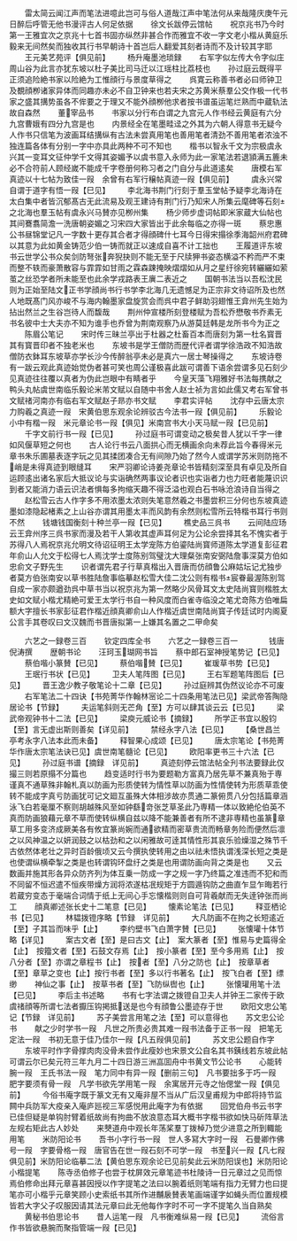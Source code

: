 <!-- { "loadSidebar": true } -->
　　雷太简云闻江声而笔法进噫此岂可与俗人道哉江声中笔法何从来哉隆庆庚午元日醉后呼管无他书漫评古人何足依据
　　徐文长跋停云馆帖
　　祝京兆书乃今时第一王雅宜次之京兆十七首书固亦纵然非甚合作而雅宜不收一字文老小楷从黄庭乐毅来无间然矣而独收其行书早朝诗十首岂后人翻爱其刻者诗而不及计较其字耶
　　王元美艺苑评【俱见前】
　　杨升庵墨池琐録
　　右军字似左传大令字似庄周山谷为此言亦犹东坡以杜子美比司马迁以江瑶柱比荔枝也
　　孙过庭云既得平正须追险絶书家以险絶为工惟顔行与景度草得之
　　呉寛云称善书者必曰师钟卫及覩顔栁诸家异体而同趣亦未必不自卫钟来也若夫宋之苏黄米蔡羣公交作极一代书家之盛其搆势虽各不侔要之于理又不能外顔栁他求者按书谱虽运笔烂熟而中蔵轨法故自森然
　　董宰品书
　　书家以分行布白谓之九宫元人作书经云黄庭有六分九宫曹娥有四分九宫是也
　　内景经全在笔墨畦迳之外其为六朝人得意书无疑今人作书只信笔为波画耳结搆纵有古法未尝真用笔也善用笔者清劲不善用笔者浓浊不独连篇各体有分别一字中亦具此两种不可不知也
　　楷书以智永千文为宗极虞永兴其一变耳文征仲学千文得其姿媚予以虞书意入永师为此一家笔法若退頴满五簏未必不合符前人顾经嵗不能成千字卷册何称习者之门自分与此道逺矣
　　唐模右军真迹以十七帖为致佳一叚　余曾有右军行穣帖真迹一叚【俱见前】
　　虞永兴常自谓于道字有悟一叚【巳见】
　　李北海书荆门行刻于羣玉堂帖予疑李北海诗在太白集中者皆沉郁髙古无此流易及观王建诗有荆门行乃知宋人所集云麾碑等石刻之北海也羣玉帖有虞永兴马賛亦见栁州集
　　杨少师步虚词帖即米家蔵大仙帖也其间鶱翥简澹一洗唐朝姿媚之习宋四大家皆出于此余每临之亦得一斑
　　蔡忠惠公书昼锦堂记凡一字数十更存其合者才得顔碑什七耳今日得宋搨徐季海韶州府君碑以其意为此如黄金铸范少伯一铸而就正以速成自喜不计工拙也
　　王履道评东坡书云世学公书众矣剑防弩张奔猊抉则不能无至于尺牍狎书姿态横溢不矜而严不束而整不轶而豪萧散容与霏霏如甘雨之霖森踈掩映熠熠如从月之星纡徐宛转纚纚如萦茧之丝恐学者所未能至也此余学戎路表王廙二表近之
　　国朝书法当以吾松沈民则为正始至陆文正书学顔尚书行书学李北海几无遗憾足为正宗非文待诏所及也然人地既髙门风亦峻不与海内翰墨家盘旋赏会而呉中君子鲜助羽翅惟王弇州先生始为拈出然兰之生谷岂待人而馥哉
　　荆州仲宣楼所刻登楼赋为吾松乔懋敬书乔素无书名彼中士大夫亦不知为谁手也乔曾为荆南观察乃从游莫廷韩是龙所书今为正之
　　陈眉公笔记
　　宋时传三昧兰亭出于杜器之杜畜百本而唐刻为第一杜名寳晋其有寳晋印者不独老米也
　　东坡书是学王僧防而歴代评者谓学徐浩政不知浩故僧防衣鉢耳东坡草亦学长沙今传醉翁亭未必是真六一居士琴操得之
　　东坡诗卷有一跋云观此真迹始觉伪者甚可笑也周公谨极喜此跋可谓善下语余尝谓多见石刻少见真迹往往覆以真者为伪此岂眼中有睛者乎
　　今皇天藻飞翔雅好书法每携献之鸭头丸帖虞世南临乐毅论米芾文赋以自随中书舍人赵士祯为言如此儒又考右军曾书文赋禇河南亦有临右军文赋赵子昻亦书文赋
　　李君实评帖
　　沈存中云唐太宗力购羲之真迹一叚　宋黄伯思东观余论辨驳古今法书一叚【俱见前】
　　乐毅论小中有楷一叚　米元章论书一叚【俱见】米南宫书大小天马赋一叚【已见前】
　　千字文前行书一叚【已见】
　　孙过庭书可谓变动之极矣昔人犹以千字一律如风偃草短之何也
　　古人论行书云八面拱心而无横画余向未荐此旨今春得米元章书朱乐圃墓表逐字玩之见其揉团凑合无有间隙乃始了然今人或谓学苏米则防拖不峭是未得真迹到眼缝耳
　　宋严羽卿论诗姜尧章论书皆精刻深至具有卓见及所自运顾逺出诸名家后大抵议论与实诣确然两事议论者识也实诣者力也力旺者能蔑识识到者又能消力语云识法者惧每多拘缩天趣不得泛溢也观白石书咏沧浪诗自当得之
　　赵松雪云古人作字多不用浓墨太浓则失笔意然羲之书墨尝积三分何也东坡真迹墨如漆隐起楮素之上山谷亦谓其用墨太丰而风韵有余然则松雪所云特楷书耳行书则不然
　　钱塘钱国衡刻十种兰亭一叚【已见】
　　樵史品三呉书
　　云间陆应玚云王弇州序三呉书家而漫及若干人第收其虚声耳何足为公论余尝择其名不愧实者于苏得八人焉祝京兆允明文待诏征明王太学宠陈方伯鎏陆尚寳师道陈太学道复彭征君年俞山人允文于松得七人焉沈学士度陈别驾璧沈大理粲张南安弼陆詹事深莫方伯如忠俞文子野先生
　　识者谓先君子行草真楷出入晋唐而仿顔鲁公麻姑坛记尤独步者莫方伯张南安以草书胜陆詹事临摹赵松雪大佳二沈公则有楷书宸眷最渥陈别驾自成一家亦颇遒劲呉中草书当以祝京兆为第一然略少风骨耳文太史陆尚寳则楷胜太史如文赋小楷尤精絶可爱王太学行书自一种风度而白雀寺临没之笔尤竒陈方伯唯扁额大字擅长书家彭征君作楷近顔真卿俞山人作楷近虞世南陆尚寳子传廷试时内阁夏公言手其卷叹曰文汉魏而书晋唐拟第一上嫌其名置之二甲命矣

　　六艺之一録卷三百
　　钦定四库全书
　　六艺之一録卷三百一　　　　钱唐倪涛撰
　　歴朝书论
　　汪珂玉瑚网书旨
　　蔡中郎石室神授笔势记【已见】
　　蔡伯喈小篆賛【已见】
　　蔡伯喈賛【已见】
　　崔瑗草书势【已见】
　　王珉行书状【已见】
　　卫夫人笔阵图【已见】
　　王右军题笔阵图后【已见】
　　晋王逸少教子敬笔论十二章【已见】
　　孙过庭辨其伪然议论亦不可废
　　右军笔法二十四诀【书苑菁华作翰林宻论二十四条用笔法已见】梁武帝答陶隐居论书【节録】
　　夫运笔斜则无芒角【至】方可以肆其谈云云【已见】
　　梁武帝观钟书十二法【已见】
　　梁庾元威论书【摘録】
　　所学正书宜以殷钧【至】言无虚出斯则善矣【详见前】
　　禁经永字八法【已见】
　　【桑世昌兰亭考永字八法本此而未备】
　　释智果心成颂【已见】
　　唐太宗笔论【书苑菁华作唐太宗笔法诀已见】虞世南笔髓论【已见】
　　欧阳率更书三十六法【已见】
　　孙过庭书谱【摘録　详见前】
　　真迹刻停云馆法帖全刋书法要録此仅撮三则若原搨不分篇也
　　趋变适时行书为要题勒方富真乃居先草不兼真殆于専谨真不通草殊非翰札真以防画为形质使转为情性草以防画为性情使转为形质草乖使转不能成字真亏防画犹可记文廻互虽殊大体相涉故亦贯通二篆俯贯八分包括篇章涵泳飞白若毫厘不察则胡越殊风至如钟繇竒张芝草圣此乃専精一体以致絶伦伯英不真而防画狼藉元章不草而使转纵横自兹以降不能兼善者有所不逮非専精也虽篆章草工用多变济成厥美各有攸宜篆尚婉而通欲精而密草贵流而畅章务险而便然后凛之以风神温之以妍润鼓之以枯劲和之以闲雅故可逹其情性形其哀乐验燥湿之殊节千古依然体老壮之异时百龄俄顷又云今撰执使转用之由以祛未悟执谓浅深长短之类是也使谓纵横牵掣之类是也转谓钩环盘纡之类是也用谓防画向背之类是也
　　又云数画并施其形各异众防齐列为体互乗一防成一字之规一字乃终篇之准违而不犯和而不同留不恒迟遣不恒疾带燥方润将浓遂枯冺规矩于方圆遁钩防之曲直乍显乍晦若行若蔵穷变态于毫端合词情于纸上无间心手忘懐楷则则自可背羲献而无失逹钟张而尚工
　　顔真卿述张长史十二笔意【已见】
　　懐素论笔法【已见】
　　释亚栖论书【已见】
　　林韫拨镫序略【节録　详见前】
　　大凡防画不在拘之长短逺近【至】子其旨而味乎【止】
　　李约壁书飞白萧字賛【已见】
　　张懐瓘十体节略【详见】
　　案古文者【至】是曰古文【止】　案大篆者【至】惟易与史篇得全【止】　按籀文者【至】石鼓文存焉【止】　按小篆者【至】至今多用焉【止】　按八分者【至】亦谓之章程书【止】　按者【至】八分之防也【止】　按章草者【至】章草之变也【止】按行书者【至】多以行书著名【止】　按飞白者【至】缥缈
　　神仙之事【止】　按草书者【至】飞防纵辔也【止】
　　张懐瓘用笔十法【已见】
　　李后主书述略
　　书有七字法谓之拨镫自卫夫人并钟王二家传于欧虞禇顔等所谓七法者擫压钩掲抵送是也今有顔鲁公墨迹存于世
　　欧阳文忠公笔记【节録　详见前】
　　苏子美尝言用笔之法【至】可以意得也
　　苏文忠公论书
　　献之少时学书一叚　凡世之所贵必贵其难一叚书法备于正书一叚　把笔无定法一叚　书初无意于佳乃佳尔一叚【凡五叚俱见前】
　　苏文忠公题自作字
　　东坡平时作字骨撑肉肉没骨未尝作此瘦妙也宋景文公自名其书銕线若东坡此帖可谓云尔已矣元符三年九月二十四日游三洲嵓囬舟中书黄文节公论书
　　心能转腕一叚　王氏书法一叚　笔力同中有异一叚【删前三句】　凡书要拙多于巧一叚　肥字要须有骨一叚　凡学书欲先学用笔一叚　余寓居开元寺之怡偲堂一叚【俱见前】
　　今俗书庵字既于篆文无有又庵非屋不当从广后汉皇甫规为中郎将持节监闗中兵防军大疫亲入庵庐廵视三军感悦用此庵字为有依据
　　回党伯舟书云书字已佳但疑是单钩肘臂着纸故尚有拘曲不放浪意态耳大概书字楷书欲如快马斫阵草法左规右矩此古人妙处
　　来僰道舟中观长年荡桨羣丁拨棹乃觉少进意之所到輙能用笔
　　米防阳论书
　　吾书小字行书一叚　世人多冩大字时一叚　石曼卿作佛号一叚　字要骨格一叚　唐官告在世一叚石刻不可学一叚　书至兴一叚【凡七叚俱见前】米防阳论临摹二法【黄伯思东观余论已见前矣此云米防阳误也】米防阳论小楷提笔
　　陈寺丞伯修子也尝于枕屏效元章笔迹书杜陵诗一日元章过之见而惊焉伯修命出拜元章喜甚因授以作字提笔之法曰以腕着纸则笔端有指力无臂力也曰提笔亦可小楷乎元章笑顾小史索纸书其所作进黼扆賛表笔画端谨字如蝇头而位置规模皆若大字父子叹服因请其法元章曰此无他每作字时不可一字不提笔久当自熟矣
　　黄秘书伯思论书
　　昔人运笔一叚　凡书衡难纵易一叚【已见】
　　流俗言作书皆欲悬腕而聚指管端一叚【已见】
